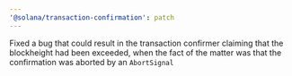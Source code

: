 ```yaml
---
'@solana/transaction-confirmation': patch
---
```


Fixed a bug that could result in the transaction confirmer claiming that the blockheight had been exceeded, when the fact of the matter was that the confirmation was aborted by an `AbortSignal`
